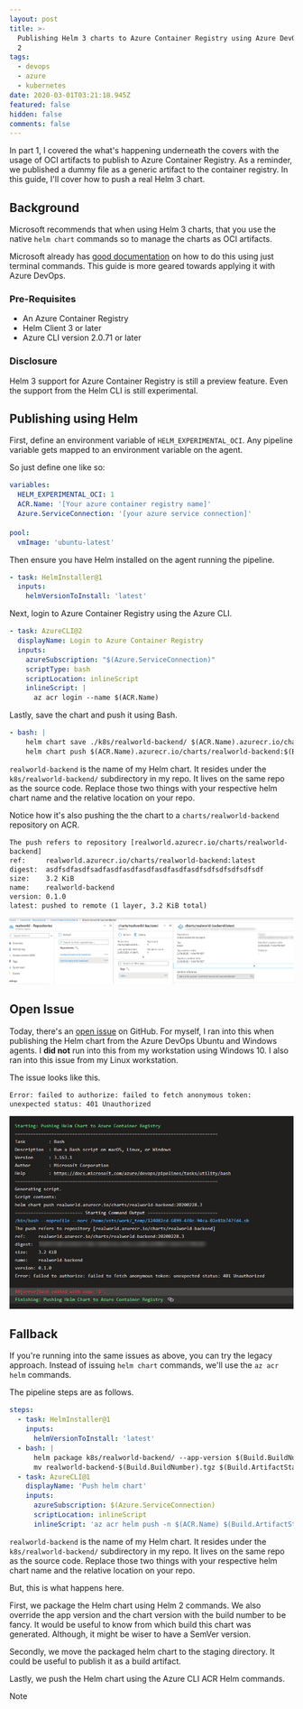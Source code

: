 ```yaml
---
layout: post
title: >-
  Publishing Helm 3 charts to Azure Container Registry using Azure DevOps - Part
  2
tags:
  - devops
  - azure
  - kubernetes
date: 2020-03-01T03:21:18.945Z
featured: false
hidden: false
comments: false
---
```

In part 1, I covered the what's happening underneath the covers with the usage of OCI artifacts to publish to Azure Container Registry. As a reminder, we published a dummy file as a generic artifact to the container registry. In this guide, I'll cover how to push a real Helm 3 chart.

<!--more-->

## Background

Microsoft recommends that when using Helm 3 charts, that you use the native `helm chart` commands so to manage the charts as OCI artifacts. 

Microsoft already has [good documentation](https://docs.microsoft.com/en-us/azure/container-registry/container-registry-helm-repos) on how to do this using just terminal commands. This guide is more geared towards applying it with Azure DevOps.

### Pre-Requisites

* An Azure Container Registry
* Helm Client 3 or later
* Azure CLI version 2.0.71 or later

### Disclosure

Helm 3 support for Azure Container Registry is still a preview feature. Even the support from the Helm CLI is still experimental.

## Publishing using Helm

First, define an environment variable of `HELM_EXPERIMENTAL_OCI`. Any pipeline variable gets mapped to an environment variable on the agent. 

So just define one like so:

```yaml
variables:
  HELM_EXPERIMENTAL_OCI: 1
  ACR.Name: '[Your azure container registry name]'
  Azure.ServiceConnection: '[your azure service connection]'

pool:
  vmImage: 'ubuntu-latest'
```

Then ensure you have Helm installed on the agent running the pipeline.

```yaml
- task: HelmInstaller@1
  inputs:
    helmVersionToInstall: 'latest'
```

Next, login to Azure Container Registry using the Azure CLI.

```yaml
- task: AzureCLI@2
  displayName: Login to Azure Container Registry
  inputs:
    azureSubscription: "$(Azure.ServiceConnection)"
    scriptType: bash
    scriptLocation: inlineScript
    inlineScript: |
      az acr login --name $(ACR.Name)
```

Lastly, save the chart and push it using Bash.

```yaml
- bash: |
    helm chart save ./k8s/realworld-backend/ $(ACR.Name).azurecr.io/charts/realworld-backend:$(Build.BuildNumber)
    helm chart push $(ACR.Name).azurecr.io/charts/realworld-backend:$(Build.BuildNumber)
```

`realworld-backend` is the name of my Helm chart. It resides under the `k8s/realworld-backend/` subdirectory in my repo. It lives on the same repo as the source code. Replace those two things with your respective helm chart name and the relative location on your repo. 

Notice how it's also pushing the the chart to a `charts/realworld-backend` repository on ACR.

```
The push refers to repository [realworld.azurecr.io/charts/realworld-backend]
ref:     realworld.azurecr.io/charts/realworld-backend:latest
digest:  asdfsdfasdfsadfasdfasdfasdfasdfasdfasdfsdfsdfsdfsdfsdf
size:    3.2 KiB
name:    realworld-backend
version: 0.1.0
latest: pushed to remote (1 layer, 3.2 KiB total)
```

![](/assets/uploads/2020-02-29_23-05-58.png#wide "Uploaded Chart to Container Registry")

## Open Issue

Today, there's an [open issue](https://github.com/helm/helm/issues/6214) on GitHub. For myself, I ran into this when publishing the Helm chart from the Azure DevOps Ubuntu and Windows agents. I **did not** run into this from my workstation using Windows 10. I also ran into this issue from my Linux workstation.

The issue looks like this. 

```
Error: failed to authorize: failed to fetch anonymous token: unexpected status: 401 Unauthorized
```

![](/assets/uploads/2020-02-29_23-12-19.png "Helm chart push issue")

## Fallback

If you're running into the same issues as above, you can try the legacy approach. Instead of issuing `helm chart` commands, we'll use the `az acr helm` commands.

The pipeline steps are as follows.

```yaml
steps:
  - task: HelmInstaller@1
    inputs:
      helmVersionToInstall: 'latest'
  - bash: |
      helm package k8s/realworld-backend/ --app-version $(Build.BuildNumber) --version $(Build.BuildNumber)
      mv realworld-backend-$(Build.BuildNumber).tgz $(Build.ArtifactStagingDirectory)/
  - task: AzureCLI@1
    displayName: 'Push helm chart'
    inputs:
      azureSubscription: $(Azure.ServiceConnection)
      scriptLocation: inlineScript
      inlineScript: 'az acr helm push -n $(ACR.Name) $(Build.ArtifactStagingDirectory)/realworld-backend-$(Build.BuildNumber).tgz'
```

`realworld-backend` is the name of my Helm chart. It resides under the `k8s/realworld-backend/` subdirectory in my repo. It lives on the same repo as the source code. Replace those two things with your respective helm chart name and the relative location on your repo. 

But, this is what happens here.

First, we package the Helm chart using Helm 2 commands. We also override the app version and the chart version with the build number to be fancy. It would be useful to know from which build this chart was generated. Although, it might be wiser to have a SemVer version.

Secondly, we move the packaged helm chart to the staging directory. It could be useful to publish it as a build artifact. 

Lastly, we push the Helm chart using the Azure CLI ACR Helm commands. 

Note
